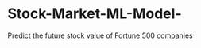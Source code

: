 # Stock-Market-ML-Model-
Predict the future stock value of Fortune 500 companies

                             
